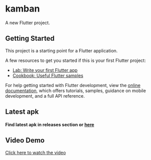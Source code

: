 # kamban

A new Flutter project.

## Getting Started

This project is a starting point for a Flutter application.

A few resources to get you started if this is your first Flutter project:

- [Lab: Write your first Flutter app](https://docs.flutter.dev/get-started/codelab)
- [Cookbook: Useful Flutter samples](https://docs.flutter.dev/cookbook)

For help getting started with Flutter development, view the
[online documentation](https://docs.flutter.dev/), which offers tutorials,
samples, guidance on mobile development, and a full API reference.

<h2 align="left">Latest apk</h2>
<h4 align="left">Find latest apk in releases section or <a href="https://github.com/sharath-b-naik/kamban-board/releases/">here</a></h4>

<h2 align="left">Video Demo</h2>
<a href="https://github.com/sharath-b-naik/kamban-board/blob/main/video.mp4" target="_blank">Click here to watch the video</a>
